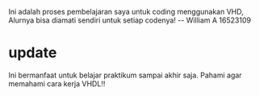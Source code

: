 Ini adalah proses pembelajaran saya untuk coding menggunakan VHD, Alurnya bisa diamati sendiri untuk setiap codenya!
-- William A 16523109

# update
Ini bermanfaat untuk belajar praktikum sampai akhir saja. Pahami agar memahami cara kerja VHDL!!
